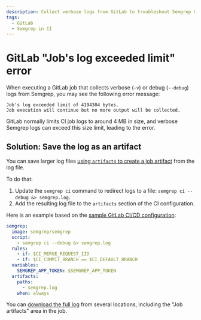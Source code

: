 ```yaml
---
description: Collect verbose logs from GitLab to troubleshoot Semgrep CI scans.
tags:
  - GitLab
  - Semgrep in CI
---
```


# GitLab "Job's log exceeded limit" error

When executing a GitLab job that collects verbose (`-v`) or debug (`--debug`)
logs from Semgrep, you may see the following error message:

```console
Job's log exceeded limit of 4194304 bytes.
Job execution will continue but no more output will be collected.
```

GitLab normally limits CI job logs to around 4 MB in size, and verbose Semgrep logs can exceed this size limit, leading to the error.

## Solution: Save the log as an artifact

You can save larger log files [using `artifacts` to create a job artifact](https://docs.gitlab.com/ee/ci/jobs/job_artifacts.html) from the log file. 

To do that:

1. Update the `semgrep ci` command to redirect logs to a file: `semgrep ci --debug &> semgrep.log`.
2. Add the resulting log file to the `artifacts` section of the CI configuration.

Here is an example based on the [sample GitLab CI/CD configuration](/docs/semgrep-ci/sample-ci-configs/#sample-gitlab-cicd-configuration-snippet):

```yml
semgrep:
  image: semgrep/semgrep
  script:
    - semgrep ci --debug &> semgrep.log
  rules:
    - if: $CI_MERGE_REQUEST_IID
    - if: $CI_COMMIT_BRANCH == $CI_DEFAULT_BRANCH
  variables:
    SEMGREP_APP_TOKEN: $SEMGREP_APP_TOKEN
  artifacts:
    paths:
      - semgrep.log
    when: always
```

You can [download the full log](https://docs.gitlab.com/ee/ci/jobs/job_artifacts.html#download-job-artifacts) from several locations, including the "Job artifacts" area in the job.
